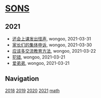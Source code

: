 # [SONS](https://wongoo.github.io/sons)

## 2021
* [还会上课发出怪声](/shutu/2021/2021-03-31-diary), wongoo, 2021-03-31
* [家长们的集体申诉](/shutu/2021/2021-03-30-meet-parents-of-classmates), wongoo, 2021-03-30
* [应该多交流教育方法](/shutu/2021/2021-03-22-should-exchange-teach-method), wongoo, 2021-03-22
* [犯错](/shutu/2021/2021-03-21-mistakes), wongoo, 2021-03-21
* [爱弟弟](/shutu/2021/2021-03-21-love-brother), wongoo, 2021-03-21

## Navigation
[2018](/shutu/2018/)
[2019](/shutu/2019/)
[2020](/shutu/2020/)
[2021](/shutu/2021/)
[math](/shutu/math/)
